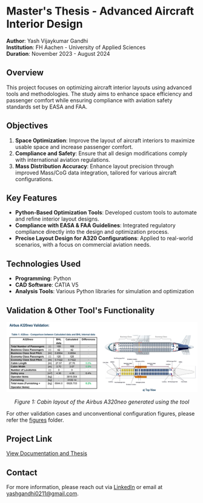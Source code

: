 # Master's Thesis - Advanced Aircraft Interior Design

**Author**: Yash Vijaykumar Gandhi  
**Institution**: FH Aachen - University of Applied Sciences  
**Duration**: November 2023 - August 2024  

## Overview

This project focuses on optimizing aircraft interior layouts using advanced tools and methodologies. The study aims to enhance space efficiency and passenger comfort while ensuring compliance with aviation safety standards set by EASA and FAA.

## Objectives

1. **Space Optimization**: Improve the layout of aircraft interiors to maximize usable space and increase passenger comfort.
2. **Compliance and Safety**: Ensure that all design modifications comply with international aviation regulations.
3. **Mass Distribution Accuracy**: Enhance layout precision through improved Mass/CoG data integration, tailored for various aircraft configurations.

## Key Features

- **Python-Based Optimization Tools**: Developed custom tools to automate and refine interior layout designs.
- **Compliance with EASA & FAA Guidelines**: Integrated regulatory compliance directly into the design and optimization process.
- **Precise Layout Design for A320 Configurations**: Applied to real-world scenarios, with a focus on commercial aviation needs.

## Technologies Used

- **Programming**: Python
- **CAD Software**: CATIA V5
- **Analysis Tools**: Various Python libraries for simulation and optimization

## Validation & Other Tool's Functionality

<p align="center">
  <img src="./../../assets/Work Experiences/Master Thesis/image.png" alt="Cabin layout of the Airbus A320neo generated using the tool" width="1000"/>
</p>
<p align="center"><i>Figure 1: Cabin layout of the Airbus A320neo generated using the tool</i></p>

For other validation cases and unconventional configuration figures, please refer the [figures](./figures) folder.

## Project Link

[View Documentation and Thesis](./docs/Master%20Thesis.pdf)

## Contact

For more information, please reach out via [LinkedIn](https://www.linkedin.com/in/yash-vijaykumar-gandhi) or email at yashgandhi0211@gmail.com.
